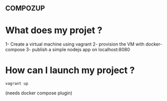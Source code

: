 ## COMPOZUP
# What does my projet ? 
1- Create a virtual machine using vagrant 
2- provision the VM with docker-compose 
3- publish a simple nodejs app on localhost:8080

# How can I launch my project ? 
`vagrant up` 

(needs docker compose plugin)

